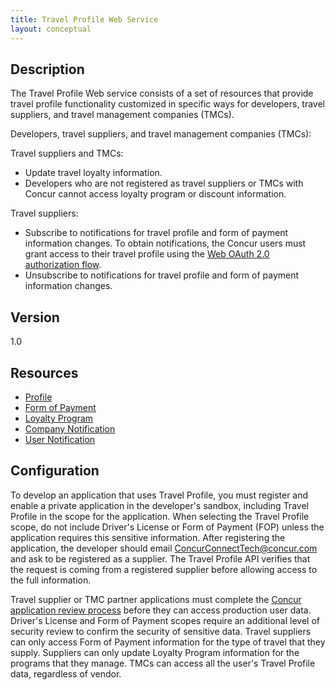 ```yaml
---
title: Travel Profile Web Service
layout: conceptual
---
```





##  Description

The Travel Profile Web service consists of a set of resources that provide travel profile functionality customized in specific ways for developers, travel suppliers, and travel management companies (TMCs).

Developers, travel suppliers, and travel management companies (TMCs):

Travel suppliers and TMCs:

* Update travel loyalty information.
* Developers who are not registered as travel suppliers or TMCs with Concur cannot access loyalty program or discount information.

Travel suppliers:

* Subscribe to notifications for travel profile and form of payment information changes. To obtain notifications, the Concur users must grant access to their travel profile using the [Web OAuth 2.0 authorization flow][1].
* Unsubscribe to notifications for travel profile and form of payment information changes.

##  Version

1.0

##  Resources
* [Profile][2]
* [Form of Payment][3]
* [Loyalty Program][4]
* [Company Notification][5]
* [User Notification][6]


##  Configuration

To develop an application that uses Travel Profile, you must register and enable a private application in the developer's sandbox, including Travel Profile in the scope for the application. When selecting the Travel Profile scope, do not include Driver's License or Form of Payment (FOP) unless the application requires this sensitive information. After registering the application, the developer should email [ConcurConnectTech@concur.com][7] and ask to be registered as a supplier. The Travel Profile API verifies that the request is coming from a registered supplier before allowing access to the full information.

Travel supplier or TMC partner applications must complete the [Concur application review process][8] before they can access production user data. Driver's License and Form of Payment scopes require an additional level of security review to confirm the security of sensitive data. Travel suppliers can only access Form of Payment information for the type of travel that they supply. Suppliers can only update Loyalty Program information for the programs that they manage. TMCs can access all the user's Travel Profile data, regardless of vendor.


[1]: http://concur.github.io/developer.concur.com/api-reference/authentication/web-flow
[2]: http://concur.github.io/developer.concur.com/api-reference/travel/travel-profile/profile-resource
[3]: http://concur.github.io/developer.concur.com/api-reference/travel/travel-profile/form-payment-resource
[4]: http://concur.github.io/developer.concur.com/api-reference/travel/travel-profile/loyalty-program-resource
[5]: http://concur.github.io/developer.concur.com/api-reference/user/company-notification-subscription-resource
[6]: http://concur.github.io/developer.concur.com/api-reference/travel/travel-profile/user-notification-resource
[7]: mailto:ConcurConnectTech@concur.com
[8]: http://concur.github.io/developer.concur.com/manage-apps/app-certification
